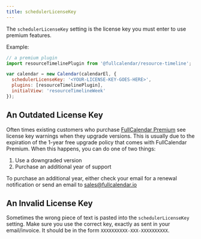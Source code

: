 ```yaml
---
title: schedulerLicenseKey
---
```


The `schedulerLicenseKey` setting is the license key you must enter to use premium features.

Example:

```js
// a premium plugin
import resourceTimelinePlugin from '@fullcalendar/resource-timeline';

var calendar = new Calendar(calendarEl, {
  schedulerLicenseKey: '<YOUR-LICENSE-KEY-GOES-HERE>',
  plugins: [resourceTimelinePlugin],
  initialView: 'resourceTimelineWeek'
});
```


<h2 id='outdated'>An Outdated License Key</h2>

Often times existing customers who purchase [FullCalendar Premium](/pricing) see license key warnings when they upgrade versions. This is usually due to the expiration of the 1-year free upgrade policy that comes with FullCalendar Premium. When this happens, you can do one of two things:

1. Use a downgraded version
2. Purchase an additional year of support

To purchase an additional year, either check your email for a renewal notification or send an email to <a href='mailto:sales@fullcalendar.io'>sales@fullcalendar.io</a>


<h2 id='invalid'>An Invalid License Key</h2>

Sometimes the wrong piece of text is pasted into the `schedulerLicenseKey` setting. Make sure you use the correct key, exactly as sent in your email/invoice. It should be in the form `XXXXXXXXXX-XXX-XXXXXXXXXX`.
